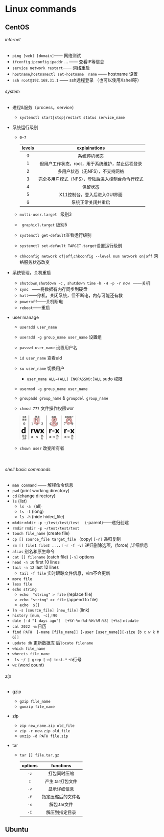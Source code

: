 # Linux commands



## CentOS

###### internet 

- `ping [web] [domain]`—— 网络测试
- `ifconfig` `ipconfig` `ipaddr` ... —— 查看IP等信息
- `service network restart`—— 网络重启
- `hostname`,`hostnamectl set-hostname  name` —— hostname 设置
- `ssh root@192.168.31.1` —— ssh远程登录 （也可以使用Xshell等）

###### system

- 进程&服务（process，service）

  - `systemctl start|stop|restart status service_name`

- 系统运行级别

  - `0~7`

    | levels |                   explainations                   |
    | :----: | :-----------------------------------------------: |
    |   0    |                   系统停机状态                    |
    |   1    | 但用户工作状态，root，用于系统维护，禁止远程登录  |
    |   2    |          多用户状态（无NFS），不支持网络          |
    |   3    | 完全多用户模式（NFS），登陆后进入控制台命令行模式 |
    |   4    |                     保留状态                      |
    |   5    |           X11控制台，登入后进入GUI界面            |
    |   6    |                系统正常关闭并重启                 |

  -  `multi-user.target ` 级别3

  -  ` graphicl.target` 级别5

  -  `systemctl get-default`查看运行级别

  -  `systemctl set-default TARGET.target`设置运行级别

  - `chkconfig network of|off`,`chkconfig --level num network on|off` 网络服务状态改变

- 系统管理，关机重启

  - `shutdown`,`shutdown -c` ,` shutdown time`   `-h -H -p -r now `   ——关机
  - `sync ` ——将数据有内存同步到硬盘
  - `halt`——停机，关闭系统，但不断电，内存可能还有救
  - `poweroff`——关机断电
  - `reboot`——重启

- user manage

  - `useradd user_name`

  - `useradd -g group_name user_name` 设置组

  - `passwd user_name`  设置用户名

  - `id user_name` 查看uid

  - `su user_name` 切换用户

    - `user_name ALL=(ALL) [NOPASSWD:]ALL`	sudo 权限

  - `usermod -g group_name user_name` 

  - `groupadd group_name` & `groupdel group_name`

  - `chmod 777` 文件操作权限wxr 

    <img src="https://github.com/Chenpeel/Notes-of-CS/blob/master/pics/image-20230524132022579.png" alt="image-20230524132022579" style="zoom:25%;" />

  - `chown user` 改变所有者 

  

  
  
  ​		

###### shell basic commands

- `man command` —— 解释命令信息
- `pwd` (print working directory) 
- `cd` (change directory)
- `ls`  (list)  
  - `ls -a ` (all)
  - `ls -l` (long)
  - `ls -h` (hide hided_file)
- `mkdir` `mkdir -p ~/test/test/test  ` (-parent)——递归创建
- `rmdir` `rmdir -p ~/test/test/test`
- `touch file_name` (create file)
- `cp [] source_file target_file ` (copy) `[-r]` 递归复制
- `rm [] file1 file2 ....`  `[-r -f -v]`  递归删除选项，(force) ,详细信息
- `alias` 别名和原生命令
- `cat [] filename` (catch file)  `[-n]` options 
- `head -n 10` first 10 lines
- `tail -n 12` last 12 lines
  -  `tail -f file`  实时跟踪文件信息，vim不会更新
- `more file`
- `less file` 
- `echo string` 
  - `echo  "string" > file` (replace file)
  - `echo "string" >> file`  (append to file)
  - `echo  $[] ` 
- `ln -s [source_file] [new_file]` (link)
- `history [num, -c]`,`!90`
- `date [-d "1 days ago"]  [+%Y-%m-%d-%H:%M:%S] [+%s]` `ntpdate`
- `cal 2022 -m` 日历
- `find PATH  [-name [file_name]] [-user [user_name]][-size [b c w k M G]]`
- `update db` 更新数据库 后`locate filename`
- `which file_name` 
- `whereis file_name`
- ` ls ~/ | grep [-n] test.*` -n行号
- `wc`  (word count)

###### zip

- gzip

  - `gzip file_name`
  - `gunzip file_name`

- zip

  - `zip new_name.zip old_file`
  - `zip -r new.zip old_file`
  - `unzip -d PATH file.zip` 

- tar

  - `tar [] file.tar.gz`

    | options |     functions      |
    | :-----: | :----------------: |
    |  `-z`   |    打包同时压缩    |
    |   `c`   |  产生.tar打包文件  |
    |  `-v`   |    显示详细信息    |
    |  `-f`   | 指定压缩后的文件名 |
    |  `-x`   |    解包.tar文件    |
    |  `-C`   |   解压到指定目录   |













## Ubuntu

